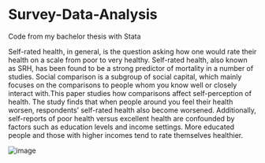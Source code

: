 # Survey-Data-Analysis
Code from my bachelor thesis with Stata

Self-rated health, in general, is the question asking how one would rate their health on a scale from poor to very healthy. Self-rated health, also known as SRH, has been found to be a strong predictor of mortality in a number of studies. Social comparison is a subgroup of social capital, which mainly focuses on the comparisons to people whom you know well or closely interact with.This paper studies how comparisons affect self-perception of health. The study finds that when people around you feel their health worsen, respondents’ self-rated health also become worsened. Additionally, self-reports of poor health versus excellent health are confounded by factors such as education levels and income settings. More educated people and those with higher incomes tend to rate themselves healthier. 


   
![image](https://user-images.githubusercontent.com/61847185/187069015-830891d2-91a8-43c4-a7e3-0692ffa8ee01.png)

